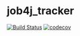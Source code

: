 # job4j_tracker

[![Build Status](https://travis-ci.com/MishailEx/job4j_tracker.svg?branch=master)](https://travis-ci.com/MishailEx/job4j_tracker)
[![codecov](https://codecov.io/gh/MishailEx/job4j_tracker/branch/master/graph/badge.svg?token=PBSC5H6MHH)](https://codecov.io/gh/MishailEx/job4j_tracker)